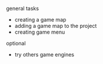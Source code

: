 general tasks

- creating a game map
- adding a game map to the project
- creating game menu

optional

- try others game engines

